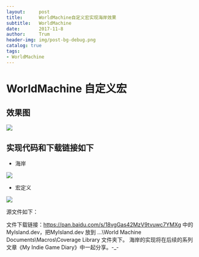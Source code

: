 ```yaml
---
layout:     post
title:      WorldMachine自定义宏实现海岸效果
subtitle:   WorldMachine
date:       2017-11-8
author:     Trum
header-img: img/post-bg-debug.png
catalog: true
tags:
- WorldMachine
---
```


# WorldMachine 自定义宏
## 效果图

![](http://mingchuan.wang/img/WM_Beach/1.png)

## 实现代码和下载链接如下

- 海岸

![](http://mingchuan.wang/img/WM_Beach/2.png)

- 宏定义

![](http://mingchuan.wang/img/WM_Beach/3.png)

源文件如下：

文件下载链接：https://pan.baidu.com/s/18vgGas42MzV9tvuwc7YMXg 中的 MyIsland.dev，把MyIsland.dev 放到 ...\World Machine Documents\Macros\Coverage Library 文件夹下。
海岸的实现将在后续的系列文章《My Indie Game Diary》中一起分享。-_-
